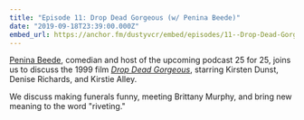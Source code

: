 ```yaml
---
title: "Episode 11: Drop Dead Gorgeous (w/ Penina Beede)"
date: "2019-09-18T23:39:00.000Z"
embed_url: https://anchor.fm/dustyvcr/embed/episodes/11--Drop-Dead-Gorgeous-w-Penina-Beede-e7sorh
---
```


[Penina Beede](https://twitter.com/realpenina), comedian and host of the upcoming podcast 25 for 25, joins us to discuss the 1999 film [*Drop Dead Gorgeous*](https://www.imdb.com/title/tt0157503/), starring Kirsten Dunst, Denise Richards, and Kirstie Alley.

We discuss making funerals funny, meeting Brittany Murphy, and bring new meaning to the word "riveting."

<!--more-->
